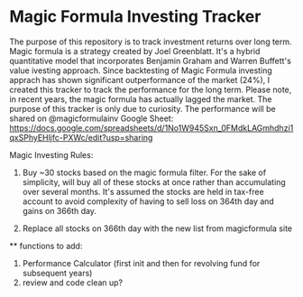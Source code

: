 # Magic Formula Investing Tracker

The purpose of this repository is to track investment returns over long term. 
Magic formula is a strategy created by Joel Greenblatt. It's a hybrid quantitative model that incorporates Benjamin Graham and Warren Buffett's value ivesting approach. 
Since backtesting of Magic Formula investing apprach has shown significant outperformance of the market (24%), I created this tracker to track the performance for the long term. Please note, in recent years, the magic formula has actually lagged the market. The purpose of this tracker is only due to curiosity. The performance will be shared on @magicformulainv 
Google Sheet: https://docs.google.com/spreadsheets/d/1No1W945Sxn_0FMdkLAGmhdhzi1qxSPhyEHljfc-PXWc/edit?usp=sharing

Magic Investing Rules: 
1) Buy ~30 stocks based on the magic formula filter. For the sake of 
simplicity, will buy all of these stocks at once rather than accumulating over several months. It's assumed the stocks are held in tax-free account to avoid complexity of having to sell loss on 364th day and gains on 366th day.  

2) Replace all stocks on 366th day with the new list from magicformula site


** functions to add: 
1) Performance Calculator (first init and then for revolving fund for subsequent years)
2) review and code clean up? 


